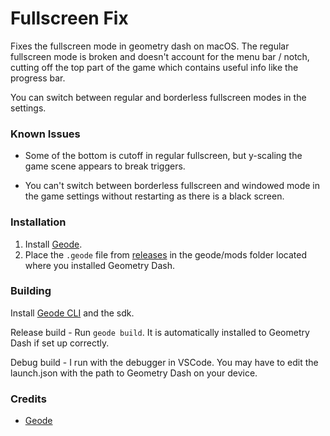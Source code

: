 # Fullscreen Fix

Fixes the fullscreen mode in geometry dash on macOS. The regular fullscreen mode is broken and doesn't account for 
the menu bar / notch, cutting off the top part of the game which contains useful info like the progress bar.

You can switch between regular and borderless fullscreen modes in the settings.

### Known Issues

- Some of the bottom is cutoff in regular fullscreen, but y-scaling the game scene appears to break triggers.

- You can't switch between borderless fullscreen and windowed mode in the game settings without restarting as 
there is a black screen.

### Installation

1. Install [Geode](https://geode-sdk.org/).
2. Place the `.geode` file from [releases](https://github.com/Moebits/Fullscreen-Fix/releases) in the geode/mods folder located where you installed Geometry Dash.

### Building

Install [Geode CLI](https://docs.geode-sdk.org/getting-started/geode-cli) and the sdk.

Release build - Run `geode build`. It is automatically installed to Geometry Dash if set up correctly.

Debug build - I run with the debugger in VSCode. You may have to edit the launch.json with the path to Geometry Dash on your device.

### Credits

- [Geode](https://geode-sdk.org/)